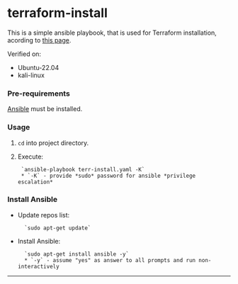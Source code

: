 # terraform-install


This is a simple ansible playbook, that is used for Terraform installation, acording to [this page](https://developer.hashicorp.com/terraform/downloads).

Verified on:
* Ubuntu-22.04
* kali-linux

### Pre-requirements

[Ansible](#install-ansible) must be installed.

### Usage

1. `cd` into project directory.
2. Execute:

        `ansible-playbook terr-install.yaml -K`
        * `-K` - provide *sudo* password for ansible *privilege escalation*

### Install Ansible

* Update repos list:

        `sudo apt-get update`

* Install Ansible:

        `sudo apt-get install ansible -y`
        * `-y` - assume "yes" as answer to all prompts and run non-interactively


---
